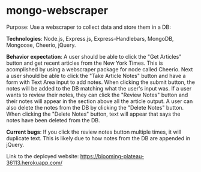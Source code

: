 # mongo-webscraper
Purpose:  Use a webscraper to collect data and store them in a DB:

**Technologies**: Node.js, Express.js, Express-Handlebars, MongoDB, Mongoose, Cheerio, jQuery.

**Behavior expectation**: A user should be able to click the "Get Articles" button and get recent articles from the New York Times. This is acomplished by using a webscraper package for node called Cheerio. Next a user should be able to click the "Take Article Notes" button and have a form with Text Area input to add notes. When clicking the submit button, the notes will be added to the DB matching what the user's input was. If a user wants to review their notes, they can click the "Review Notes" button and their notes will appear in the section above all the article output. A user can also delete the notes from the DB by clicking the "Delete Notes" button. When clicking the "Delete Notes" button, text will appear that says the notes have been deleted from the DB. 

**Current bugs**: If you click the review notes button multiple times, it will duplicate text. This is likely due to how notes from the DB are appended in jQuery. 

Link to the deployed website: https://blooming-plateau-36113.herokuapp.com/

